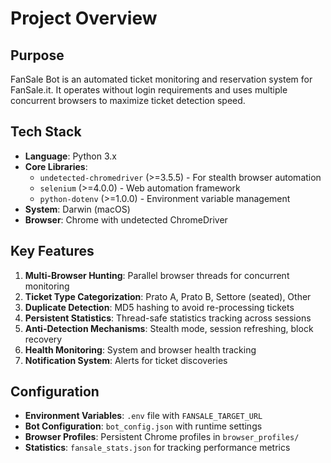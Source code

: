 # Project Overview

## Purpose
FanSale Bot is an automated ticket monitoring and reservation system for FanSale.it. It operates without login requirements and uses multiple concurrent browsers to maximize ticket detection speed.

## Tech Stack
- **Language**: Python 3.x
- **Core Libraries**:
  - `undetected-chromedriver` (>=3.5.5) - For stealth browser automation
  - `selenium` (>=4.0.0) - Web automation framework
  - `python-dotenv` (>=1.0.0) - Environment variable management
- **System**: Darwin (macOS)
- **Browser**: Chrome with undetected ChromeDriver

## Key Features
1. **Multi-Browser Hunting**: Parallel browser threads for concurrent monitoring
2. **Ticket Type Categorization**: Prato A, Prato B, Settore (seated), Other
3. **Duplicate Detection**: MD5 hashing to avoid re-processing tickets
4. **Persistent Statistics**: Thread-safe statistics tracking across sessions
5. **Anti-Detection Mechanisms**: Stealth mode, session refreshing, block recovery
6. **Health Monitoring**: System and browser health tracking
7. **Notification System**: Alerts for ticket discoveries

## Configuration
- **Environment Variables**: `.env` file with `FANSALE_TARGET_URL`
- **Bot Configuration**: `bot_config.json` with runtime settings
- **Browser Profiles**: Persistent Chrome profiles in `browser_profiles/`
- **Statistics**: `fansale_stats.json` for tracking performance metrics